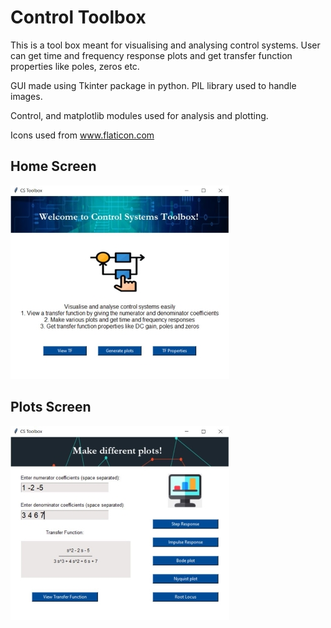 # Control Toolbox
This is a tool box meant for visualising and analysing control systems.
User can get time and frequency response plots and get transfer function properties like poles, zeros etc.

GUI made using Tkinter package in python. PIL library used to handle images.

Control, and matplotlib modules used for analysis and plotting.

Icons used from www.flaticon.com 

## Home Screen

![](Images/Main.JPG)

## Plots Screen

![](Images/Plots.JPG)
